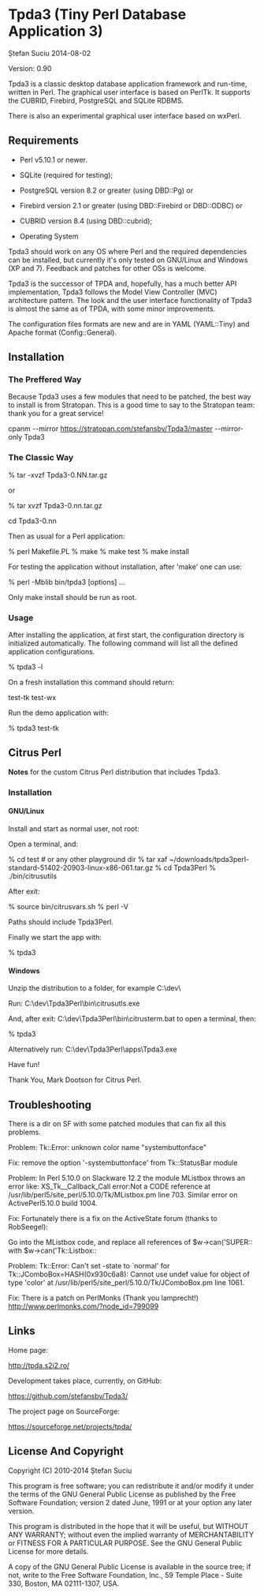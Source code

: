 Tpda3 (Tiny Perl Database Application 3)
========================================
Ștefan Suciu
2014-08-02

Version: 0.90

Tpda3 is a classic desktop database application framework and
run-time, written in Perl.  The graphical user interface is based on
PerlTk. It supports the CUBRID, Firebird, PostgreSQL and SQLite RDBMS.

There is also an experimental graphical user interface based on wxPerl.


Requirements
------------

- Perl v5.10.1 or newer.

- SQLite (required for testing);
- PostgreSQL version 8.2 or greater (using DBD::Pg)
  or
- Firebird version 2.1 or greater (using DBD::Firebird or DBD::ODBC)
  or
- CUBRID version 8.4 (using DBD::cubrid);

- Operating System

Tpda3 should work on any OS where Perl and the required dependencies
can be installed, but currently it's only tested on GNU/Linux and
Windows (XP and 7).  Feedback and patches for other OSs is welcome.

Tpda3 is the successor of TPDA and, hopefully, has a much better API
implementation, Tpda3 follows the Model View Controller (MVC)
architecture pattern.  The look and the user interface functionality
of Tpda3 is almost the same as of TPDA, with some minor improvements.

The configuration files formats are new and are in YAML (YAML::Tiny)
and Apache format (Config::General).


Installation
------------

### The Preffered Way

Because Tpda3 uses a few modules that need to be patched, the best way
to install is from Stratopan.  This is a good time to say to the
Stratopan team: thank you for a great service!

cpanm --mirror https://stratopan.com/stefansbv/Tpda3/master --mirror-only Tpda3


### The Classic Way

% tar -xvzf Tpda3-0.NN.tar.gz

or

% tar xvzf Tpda3-0.nn.tar.gz

cd Tpda3-0.nn

Then as usual for a Perl application:

% perl Makefile.PL
% make
% make test
% make install

For testing the application without installation, after 'make' one can use:

% perl -Mblib bin/tpda3 [options] ...

Only make install should be run as root.


### Usage

After installing the application, at first start, the configuration
directory is initialized automatically.  The following command will
list all the defined application configurations.

% tpda3 -l

On a fresh installation this command should return:

test-tk
test-wx

Run the demo application with:

% tpda3 test-tk


Citrus Perl
-----------

__Notes__ for the custom Citrus Perl distribution that includes Tpda3.

### Installation

#### GNU/Linux

Install and start as normal user, not root:

Open a terminal, and:

% cd test         # or any other playground dir
% tar xaf ~/downloads/tpda3perl-standard-51402-20903-linux-x86-061.tar.gz
% cd Tpda3Perl
% ./bin/citrusutils

After exit:

% source bin/citrusvars.sh
% perl -V

Paths should include Tpda3Perl.

Finally we start the app with:

% tpda3

#### Windows

Unzip the distribution to a folder, for example C:\dev\

Run: C:\dev\Tpda3Perl\bin\citrusutls.exe

And, after exit: C:\dev\Tpda3Perl\bin\citrusterm.bat to open a terminal, then:

% tpda3

Alternatively run: C:\dev\Tpda3Perl\apps\Tpda3.exe

Have fun!

Thank You, Mark Dootson for Citrus Perl.


Troubleshooting
---------------

There is a dir on SF with some patched modules that can fix all this
problems.

Problem:
Tk::Error: unknown color name "systembuttonface"

Fix:
remove the option '-systembuttonface' from Tk::StatusBar module

Problem:
In Perl 5.10.0 on Slackware 12.2 the module MListbox throws an error
like: XS_Tk__Callback_Call error:Not a CODE reference at \
 /usr/lib/perl5/site_perl/5.10.0/Tk/MListbox.pm line 703.
Similar error on ActivePerl5.10.0 build 1004.

Fix: Fortunately there is a fix on the ActiveState forum (thanks to
RobSeegel):

Go into the MListbox code, and replace all references of
 $w->can('SUPER::
with
 $w->can('Tk::Listbox::

Problem:
Tk::Error: Can't set -state to `normal' for
Tk::JComboBox=HASH(0x930c6a8): Cannot use undef value for object of
type 'color' at /usr/lib/perl5/site_perl/5.10.0/Tk/JComboBox.pm line
1061.

Fix: There is a patch on PerlMonks (Thank you lamprecht!)
http://www.perlmonks.com/?node_id=799099


Links
-----

Home page:

http://tpda.s2i2.ro/

Development takes place, currently, on GitHub:

https://github.com/stefansbv/Tpda3/

The project page on SourceForge:

https://sourceforge.net/projects/tpda/


License And Copyright
---------------------

Copyright (C) 2010-2014 Ștefan Suciu

This program is free software; you can redistribute it and/or modify
it under the terms of the GNU General Public License as published by
the Free Software Foundation; version 2 dated June, 1991 or at your option
any later version.

This program is distributed in the hope that it will be useful,
but WITHOUT ANY WARRANTY; without even the implied warranty of
MERCHANTABILITY or FITNESS FOR A PARTICULAR PURPOSE.  See the
GNU General Public License for more details.

A copy of the GNU General Public License is available in the source tree;
if not, write to the Free Software Foundation, Inc.,
59 Temple Place - Suite 330, Boston, MA 02111-1307, USA.
